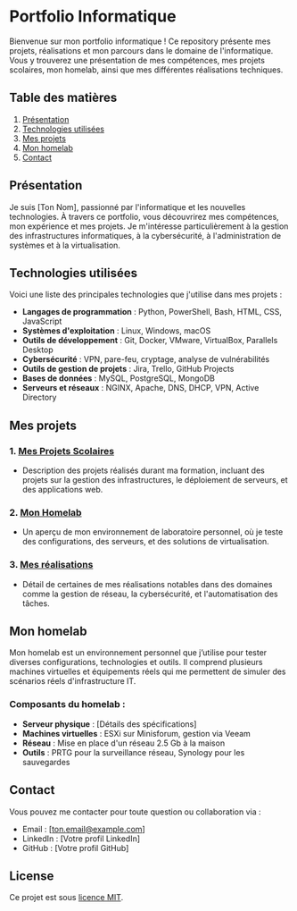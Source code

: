 # Portfolio Informatique

Bienvenue sur mon portfolio informatique ! Ce repository présente mes projets, réalisations et mon parcours dans le domaine de l'informatique. Vous y trouverez une présentation de mes compétences, mes projets scolaires, mon homelab, ainsi que mes différentes réalisations techniques.

## Table des matières
1. [Présentation](#présentation)
2. [Technologies utilisées](#technologies-utilisées)
3. [Mes projets](#mes-projets)
4. [Mon homelab](#mon-homelab)
5. [Contact](#contact)

## Présentation

Je suis [Ton Nom], passionné par l'informatique et les nouvelles technologies. À travers ce portfolio, vous découvrirez mes compétences, mon expérience et mes projets. Je m'intéresse particulièrement à la gestion des infrastructures informatiques, à la cybersécurité, à l'administration de systèmes et à la virtualisation.

## Technologies utilisées

Voici une liste des principales technologies que j'utilise dans mes projets :

- **Langages de programmation** : Python, PowerShell, Bash, HTML, CSS, JavaScript
- **Systèmes d'exploitation** : Linux, Windows, macOS
- **Outils de développement** : Git, Docker, VMware, VirtualBox, Parallels Desktop
- **Cybersécurité** : VPN, pare-feu, cryptage, analyse de vulnérabilités
- **Outils de gestion de projets** : Jira, Trello, GitHub Projects
- **Bases de données** : MySQL, PostgreSQL, MongoDB
- **Serveurs et réseaux** : NGINX, Apache, DNS, DHCP, VPN, Active Directory

## Mes projets

### 1. [Mes Projets Scolaires](#)
- Description des projets réalisés durant ma formation, incluant des projets sur la gestion des infrastructures, le déploiement de serveurs, et des applications web.

### 2. [Mon Homelab](#)
- Un aperçu de mon environnement de laboratoire personnel, où je teste des configurations, des serveurs, et des solutions de virtualisation.

### 3. [Mes réalisations](#)
- Détail de certaines de mes réalisations notables dans des domaines comme la gestion de réseau, la cybersécurité, et l'automatisation des tâches.

## Mon homelab

Mon homelab est un environnement personnel que j’utilise pour tester diverses configurations, technologies et outils. Il comprend plusieurs machines virtuelles et équipements réels qui me permettent de simuler des scénarios réels d'infrastructure IT.

### Composants du homelab :
- **Serveur physique** : [Détails des spécifications]
- **Machines virtuelles** : ESXi sur Minisforum, gestion via Veeam
- **Réseau** : Mise en place d'un réseau 2.5 Gb à la maison
- **Outils** : PRTG pour la surveillance réseau, Synology pour les sauvegardes

## Contact

Vous pouvez me contacter pour toute question ou collaboration via :

- Email : [ton.email@example.com]
- LinkedIn : [Votre profil LinkedIn]
- GitHub : [Votre profil GitHub]

## License

Ce projet est sous [licence MIT](https://opensource.org/licenses/MIT).
